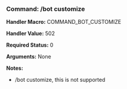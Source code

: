 ### Command: /bot customize

**Handler Macro:** COMMAND_BOT_CUSTOMIZE

**Handler Value:** 502

**Required Status:** 0

**Arguments:**
None

**Notes:**
- /bot customize, this is not supported
